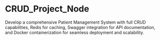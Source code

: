 # CRUD_Project_Node
 Develop a comprehensive Patient Management System with full CRUD capabilities, Redis for caching, Swagger integration for API documentation, and Docker containerization for seamless deployment and scalability.